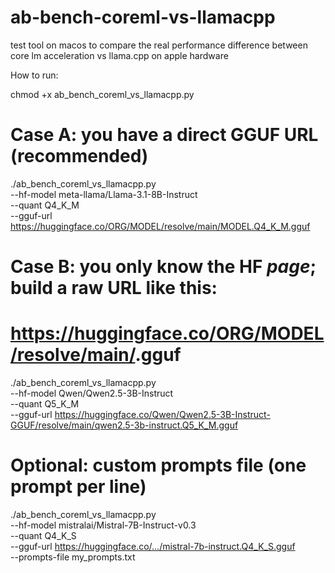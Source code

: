 # ab-bench-coreml-vs-llamacpp
test tool on macos to compare the real performance difference between core lm acceleration vs llama.cpp on apple hardware

How to run:

chmod +x ab_bench_coreml_vs_llamacpp.py

# Case A: you have a direct GGUF URL (recommended)
./ab_bench_coreml_vs_llamacpp.py \
  --hf-model meta-llama/Llama-3.1-8B-Instruct \
  --quant Q4_K_M \
  --gguf-url https://huggingface.co/ORG/MODEL/resolve/main/MODEL.Q4_K_M.gguf

# Case B: you only know the HF *page*; build a raw URL like this:
# https://huggingface.co/ORG/MODEL/resolve/main/<filename>.gguf
./ab_bench_coreml_vs_llamacpp.py \
  --hf-model Qwen/Qwen2.5-3B-Instruct \
  --quant Q5_K_M \
  --gguf-url https://huggingface.co/Qwen/Qwen2.5-3B-Instruct-GGUF/resolve/main/qwen2.5-3b-instruct.Q5_K_M.gguf

# Optional: custom prompts file (one prompt per line)
./ab_bench_coreml_vs_llamacpp.py \
  --hf-model mistralai/Mistral-7B-Instruct-v0.3 \
  --quant Q4_K_S \
  --gguf-url https://huggingface.co/.../mistral-7b-instruct.Q4_K_S.gguf \
  --prompts-file my_prompts.txt

